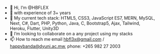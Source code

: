 - 👋 Hi, I’m @HBFLEX
- 👀 with experience of 3+ years
- 🌱 My current tech stack: HTML5, CSS3, JavaScript ES7, MERN, MySQL, Next, C#, Dart, PHP, Python, Java, C, Bootstrap5, Ajax, Tailwind, Heroku, Flutter, Unity3D
- 💞️ I’m looking to collaborate on a any project using my stacks
- 📫 How to reach me email hbfl3x@gmail.com / happybanda@dyuni.ac.mw, phone: +265 982 27 2003

<!---
HBFLEX/HBFLEX is a ✨ special ✨ repository because its `README.md` (this file) appears on your GitHub profile.
You can click the Preview link to take a look at your changes.
--->
